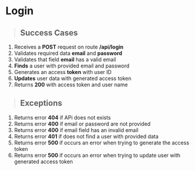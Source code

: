 # Login

> ## Success Cases

1. Receives a **POST** request on route **/api/login**
2. Validates required data **email** and **password**
3. Validates that field **email** has a valid email
4. **Finds** a user with provided email and password
5. Generates an access **token** with user ID
6. **Updates** user data with generated access token
7. Returns **200** with access token and user name

> ## Exceptions

1. Returns error **404** if APi does not exists
2. Returns error **400** if email or password are not provided
3. Returns error **400** if email field has an invalid email
4. Returns error **401** if does not find a user with provided data
5. Returns error **500** if occurs an error when trying to generate the access token
6. Returns error **500** if occurs an error when trying to update user with generated access token